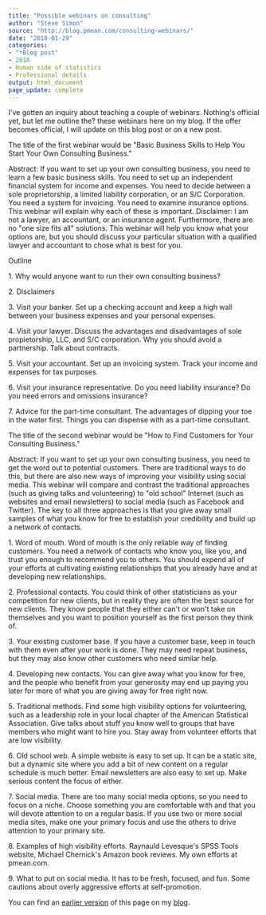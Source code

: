 ```yaml
---
title: "Possible webinars on consulting"
author: "Steve Simon"
source: "http://blog.pmean.com/consulting-webinars/"
date: "2018-01-29"
categories:
- "*Blog post"
- 2018
- Human side of statistics
- Professional details
output: html_document
page_update: complete
---
```


I've gotten an inquiry about teaching a couple of webinars. Nothing's official yet, but let me outline the? these webinars here on my blog. If the offer becomes official, I will update on this blog post or on a new post.

<!---More--->

The title of the first webinar would be "Basic Business Skills to Help You Start Your Own Consulting Business."

Abstract: If you want to set up your own consulting business, you need to learn a few basic business skills. You need to set up an independent financial system for income and expenses. You need to decide between a sole proprietorship, a limited liability corporation, or an S/C Corporation. You need a system for invoicing. You need to examine insurance options. This webinar will explain why each of these is important. Disclaimer: I am not a lawyer, an accountant, or an insurance agent. Furthermore, there are no "one size fits all" solutions. This webinar will help you know what your options are, but you should discuss your particular situation with a qualified lawyer and accountant to chose what is best for you.

Outline

1\. Why would anyone want to run their own consulting business?

2\. Disclaimers

3\. Visit your banker. Set up a checking account and keep a high wall between your business expenses and your personal expenses.

4\. Visit your lawyer. Discuss the advantages and disadvantages of sole propietorship, LLC, and S/C corporation. Why you should avoid a partnership. Talk about contracts.

5\. Visit your accountant. Set up an invoicing system. Track your income and expenses for tax purposes.

6\. Visit your insurance representative. Do you need liability insurance? Do you need errors and omissions insurance?

7\. Advice for the part-time consultant. The advantages of dipping your toe in the water first. Things you can dispense with as a part-time consultant.

The title of the second webinar would be "How to Find Customers for Your Consulting Business."

Abstract: If you want to set up your own consulting business, you need to get the word out to potential customers. There are traditional ways to do this, but there are also new ways of improving your visibility using social media. This webinar will compare and contrast the traditional approaches (such as giving talks and volunteering) to "old school" Internet (such as websites and email newsletters) to social media (such as Facebook and Twitter). The key to all three approaches is that you give away small samples of what you know for free to establish your credibility and build up a network of contacts.

1\. Word of mouth. Word of mouth is the only reliable way of finding customers. You need a network of contacts who know you, like you, and trust you enough to recommend you to others. You should expend all of your efforts at cultivating existing relationships that you already have and at developing new relationships.

2\. Professional contacts. You could think of other statisticians as your competition for new clients, but in reality they are often the best source for new clients. They know people that they either can't or won't take on themselves and you want to position yourself as the first person they think of.

3\. Your existing customer base. If you have a customer base, keep in touch with them even after your work is done. They may need repeat business, but they may also know other customers who need similar help.

4\. Developing new contacts. You can give away what you know for free, and the people who benefit from your generosity may end up paying you later for more of what you are giving away for free right now.

5\. Traditional methods. Find some high visibility options for volunteering, such as a leadership role in your local chapter of the American Statistical Association. Give talks about stuff you know well to groups that have members who might want to hire you. Stay away from volunteer efforts that are low visibility.

6\. Old school web. A simple website is easy to set up. It can be a static site, but a dynamic site where you add a bit of new content on a regular schedule is much better. Email newsletters are also easy to set up. Make serious content the focus of either.

7\. Social media. There are too many social media options, so you need to focus on a niche. Choose something you are comfortable with and that you will devote attention to on a regular basis. If you use two or more social media sites, make one your primary focus and use the others to drive attention to your primary site.

8\. Examples of high visibility efforts. Raynauld Levesque's SPSS Tools website, Michael Chernick's Amazon book reviews. My own efforts at pmean.com.

9\. What to put on social media. It has to be fresh, focused, and fun. Some cautions about overly aggressive efforts at self-promotion.

You can find an [earlier version][sim1] of this page on my [blog][sim2].

[sim1]: http://blog.pmean.com/consulting-webinars/
[sim2]: http://blog.pmean.com
